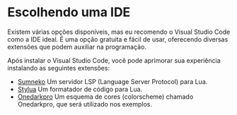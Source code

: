 # Escolhendo uma IDE

Existem várias opções disponíveis, mas eu recomendo o Visual Studio Code como
a IDE ideal. É uma opção gratuita e fácil de usar, oferecendo diversas
extensões que podem auxiliar na programação.

Após instalar o Visual Studio Code, você pode aprimorar sua experiência
instalando as seguintes extensões:

- [Sumneko](https://marketplace.visualstudio.com/items?itemName=sumneko.lua)
  Um servidor LSP (Language Server Protocol) para Lua.
- [Stylua](https://marketplace.visualstudio.com/items?itemName=JohnnyMorganz.stylua)
  Um formatador de código para Lua.
- [Onedarkpro](https://marketplace.visualstudio.com/items?itemName=zhuangtongfa.Material-theme)
  Um esquema de cores (colorscheme) chamado Onedarkpro, que será utilizado nos
  exemplos.
